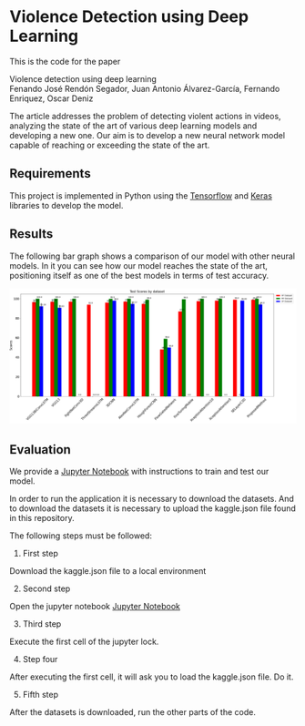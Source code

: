 # Violence Detection using Deep Learning

This is the code for the paper

Violence detection using deep learning<br/>
Fenando José Rendón Segador, Juan Antonio Álvarez-García, Fernando Enriquez, Oscar Deniz

The article addresses the problem of detecting violent actions in videos, analyzing the state of the art of various deep learning models and developing a new one. Our aim is to develop a new neural network model capable of reaching or exceeding the state of the art.

## Requirements

This project is implemented in Python using the [Tensorflow](https://www.tensorflow.org/) and [Keras](https://keras.io/) libraries to develop the model.

## Results

The following bar graph shows a comparison of our model with other neural models. In it you can see how our model reaches the state of the art, positioning itself as one of the best models in terms of test accuracy.

![Test Accuracy Dataset](figures/TestAccuracyDataset.png?raw=True "Test Accuracy Dataset")

## Evaluation

We provide a [Jupyter Notebook](ViolenceActionDetection.ipynb) with instructions to train and test our model.

In order to run the application it is necessary to download the datasets. And to download the datasets it is necessary to upload the kaggle.json file found in this repository.

The following steps must be followed:

1. First step

Download the kaggle.json file to a local environment

2. Second step

Open the jupyter notebook [Jupyter Notebook](ViolenceActionDetection.ipynb)

3. Third step

Execute the first cell of the jupyter lock.

4. Step four

After executing the first cell, it will ask you to load the kaggle.json file. Do it.

5. Fifth step

After the datasets is downloaded, run the other parts of the code.
